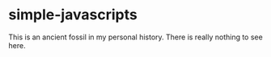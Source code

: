 # simple-javascripts

This is an ancient fossil in my personal history. There is really nothing to see here.
